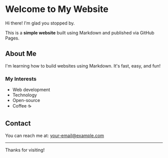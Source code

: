 # Welcome to My Website

Hi there! I'm glad you stopped by.

This is a **simple website** built using Markdown and published via GitHub Pages.

## About Me

I'm learning how to build websites using Markdown. It's fast, easy, and fun!

### My Interests
- Web development
- Technology
- Open-source
- Coffee ☕

## Contact

You can reach me at: [your-email@example.com](mailto:your-email@example.com)

---

Thanks for visiting!
